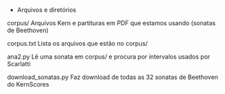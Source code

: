 * Arquivos e diretórios

corpus/           Arquivos Kern e partituras em PDF que estamos usando 
                  (sonatas de Beethoven)

corpus.txt        Lista os arquivos que estão no corpus/

ana2.py           Lê uma sonata em corpus/ e procura por intervalos
                  usados por Scarlatti

download_sonatas.py Faz download de todas as 32 sonatas de Beethoven do
                    KernScores